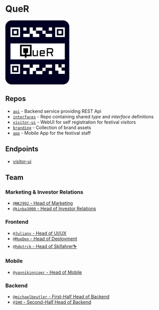 # QueR

![Logo](https://raw.githubusercontent.com/BaselHack2021/branding/main/logos/Logo.png)

## Repos

- [`api`](https://github.com/BaselHack2021/api) - Backend service providing REST Api
- [`interfaces`](https://github.com/BaselHack2021/interfaces) - Repo containing shared *type* and *interface* definitions
- [`visitor-ui`](https://github.com/BaselHack2021/visitor-ui) - WebUI for self registration for festival visitors
- [`branding`](https://github.com/BaselHack2021/branding) - Collection of brand assets
- [`app`](https://github.com/BaselHack2021/app) - Mobile App for the festival staff

## Endpoints

- [visitor-ui](https://baselhack2021.github.io/visitor-ui)

## Team

### Marketing & Investor Relations

- [`@NK2992` - Head of Marketing](https://github.com/NK2992)
- [`@kinba3000` - Head of Investor Relations](https://github.com/kinba3000)

### Frontend

- [`@Julianv` - Head of UI/UX](https://github.com/Julianvz)
- [`@MueDen` - Head of Deployment](https://github.com/MueDen)
- [`@hdptrck` - Head of Skifahrer⛷️](https://github.com/hdptrck)

### Mobile

- [`@yannikinniger` - Head of Mobile](https://github.com/yannikinniger)

### Backend

- [`@michaelbeutler` - First-Half Head of Backend](https://github.com/michaelbeutler)
- [`@1H0` - Second-Half Head of Backend](https://github.com/1H0)
